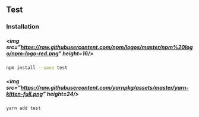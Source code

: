 ## Test


### Installation

##### &lt;img src&#x3D;&quot;https://raw.githubusercontent.com/npm/logos/master/npm%20logo/npm-logo-red.png&quot; height&#x3D;16/&gt;

```bash
npm install --save test
```

##### &lt;img src&#x3D;&quot;https://raw.githubusercontent.com/yarnpkg/assets/master/yarn-kitten-full.png&quot; height&#x3D;24/&gt;

```bash
yarn add test
```



